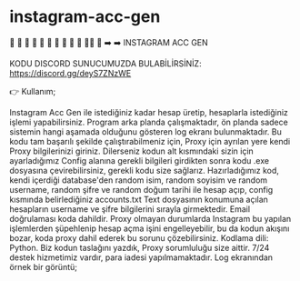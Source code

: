 # instagram-acc-gen

🌟 🌟 🌟 🌟 🌟 🌟 🌟 🌟 🌟 🌟 🌟🌟 🌟 
➡️ ➡️  INSTAGRAM ACC GEN

KODU DISCORD SUNUCUMUZDA BULABİLİRSİNİZ:
https://discord.gg/deyS7ZNzWE

👉 Kullanım;

Instagram Acc Gen ile istediğiniz kadar hesap üretip, hesaplarla istediğiniz işlemi yapabilirsiniz. Program arka planda çalışmaktadır, ön planda sadece sistemin hangi aşamada olduğunu gösteren log ekranı bulunmaktadır. Bu kodu tam başarılı şekilde çalıştırabilmeniz için, Proxy için ayrılan yere kendi Proxy bilgilerinizi giriniz. Dilerseniz kodun alt kısmındaki sizin için ayarladığımız Config alanına gerekli bilgileri girdikten sonra kodu .exe dosyasına çevirebilirsiniz, gerekli kodu size sağlarız. Hazırladığımız kod, kendi içerdiği database'den random isim, random soyisim ve random username, random şifre ve random doğum tarihi ile hesap açıp, config kısmında belirlediğiniz accounts.txt Text dosyasının konumuna açılan hesapların username ve şifre bilgilerini sırayla girmektedir. Email doğrulaması koda dahildir. Proxy olmayan durumlarda Instagram bu yapılan işlemlerden şüpehlenip hesap açma işini engelleyebilir, bu da kodun akışını bozar, koda proxy dahil ederek bu sorunu çözebilirsiniz. Kodlama dili: Python. Biz kodun taslağını yazdık, Proxy sorumluluğu size aittir. 7/24 destek hizmetimiz vardır, para iadesi yapılmamaktadır. Log ekranından örnek bir görüntü;
